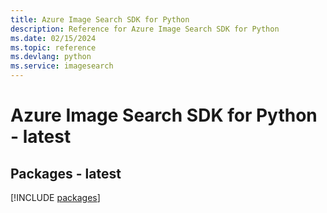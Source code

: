 ```yaml
---
title: Azure Image Search SDK for Python
description: Reference for Azure Image Search SDK for Python
ms.date: 02/15/2024
ms.topic: reference
ms.devlang: python
ms.service: imagesearch
---
```

# Azure Image Search SDK for Python - latest
## Packages - latest
[!INCLUDE [packages](image-search-index.md)]